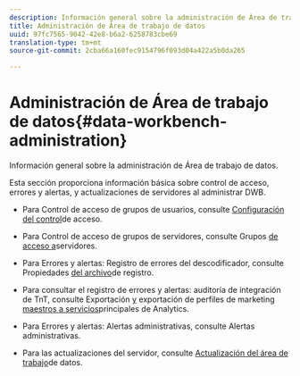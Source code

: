 ```yaml
---
description: Información general sobre la administración de Área de trabajo de datos.
title: Administración de Área de trabajo de datos
uuid: 97fc7565-9042-42e8-b6a2-6258783cbe69
translation-type: tm+mt
source-git-commit: 2cba66a160fec9154796f093d04a422a5b0da265

---
```



# Administración de Área de trabajo de datos{#data-workbench-administration}

Información general sobre la administración de Área de trabajo de datos.

Esta sección proporciona información básica sobre control de acceso, errores y alertas, y actualizaciones de servidores al administrar DWB.

* Para Control de acceso de grupos de usuarios, consulte [Configuración del control](https://docs.adobe.com/content/help/en/data-workbench/using/server-admin-install/admin-dwb-server/access-control/c-config-acs-ctrl.html)de acceso.
* Para Control de acceso de grupos de servidores, consulte Grupos [de acceso a](https://docs.adobe.com/content/help/en/data-workbench/using/server-admin-install/admin-dwb-server/access-control/c-undst-acc-lvls.html)servidores.
* Para Errores y alertas: Registro de errores del descodificador, consulte Propiedades [del archivo](https://docs.adobe.com/content/help/en/data-workbench/using/dataset/log-proc-config-file/c-log-sources.html)de registro.
* Para consultar el registro de errores y alertas: auditoría de integración de TnT, consulte Exportación [y](https://docs.adobe.com/help/en/data-workbench/using/client/export-data/dwb-crs-integration.html) exportación de perfiles de marketing [maestros a servicios](https://docs.adobe.com/help/en/data-workbench/using/client/export-data/dwb-crs-integration.html)principales de Analytics.

* Para Errores y alertas: Alertas administrativas, consulte Alertas [](https://docs.adobe.com/content/help/en/data-workbench/using/server-admin-install/config-settings/c-admin-alts-cfg-stgs.html)administrativas.
* Para las actualizaciones del servidor, consulte [Actualización del área de trabajo](https://docs.adobe.com/content/help/en/data-workbench/using/install/upgrade-dwb/c-upgrd-ins.html)de datos.

